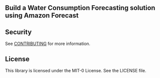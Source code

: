 ## Build a Water Consumption Forecasting solution using Amazon Forecast


## Security

See [CONTRIBUTING](CONTRIBUTING.md#security-issue-notifications) for more information.

## License

This library is licensed under the MIT-0 License. See the LICENSE file.

